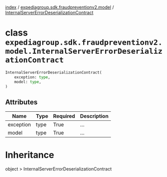 [index](index.md) /
[expediagroup.sdk.fraudpreventionv2.model](expediagroup.sdk.fraudpreventionv2.model.md)
/
[InternalServerErrorDeserializationContract](InternalServerErrorDeserializationContract.md)

# class `expediagroup.sdk.fraudpreventionv2.model.InternalServerErrorDeserializationContract`

```python
InternalServerErrorDeserializationContract(
    exception: type,
    model: type,
)
```

## Attributes

| Name      | Type | Required | Description |
| --------- | ---- | -------- | ----------- |
| exception | type | True     | …           |
| model     | type | True     | …           |

# Inheritance

object > InternalServerErrorDeserializationContract
